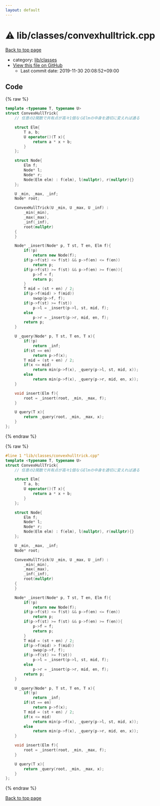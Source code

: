 ```yaml
---
layout: default
---
```


<!-- mathjax config similar to math.stackexchange -->
<script type="text/javascript" async
  src="https://cdnjs.cloudflare.com/ajax/libs/mathjax/2.7.5/MathJax.js?config=TeX-MML-AM_CHTML">
</script>
<script type="text/x-mathjax-config">
  MathJax.Hub.Config({
    TeX: { equationNumbers: { autoNumber: "AMS" }},
    tex2jax: {
      inlineMath: [ ['$','$'] ],
      processEscapes: true
    },
    "HTML-CSS": { matchFontHeight: false },
    displayAlign: "left",
    displayIndent: "2em"
  });
</script>

<script type="text/javascript" src="https://cdnjs.cloudflare.com/ajax/libs/jquery/3.4.1/jquery.min.js"></script>
<script src="https://cdn.jsdelivr.net/npm/jquery-balloon-js@1.1.2/jquery.balloon.min.js" integrity="sha256-ZEYs9VrgAeNuPvs15E39OsyOJaIkXEEt10fzxJ20+2I=" crossorigin="anonymous"></script>
<script type="text/javascript" src="../../../assets/js/copy-button.js"></script>
<link rel="stylesheet" href="../../../assets/css/copy-button.css" />


# :warning: lib/classes/convexhulltrick.cpp

<a href="../../../index.html">Back to top page</a>

* category: <a href="../../../index.html#1a2816715ae26fbd9c4a8d3f916105a3">lib/classes</a>
* <a href="{{ site.github.repository_url }}/blob/master/lib/classes/convexhulltrick.cpp">View this file on GitHub</a>
    - Last commit date: 2019-11-30 20:08:52+09:00




## Code

<a id="unbundled"></a>
{% raw %}
```cpp
template <typename T, typename U>
struct ConvexHullTrick{
    // 任意の2関数で共有点が高々1個ならElmの中身を適切に変えれば通る

    struct Elm{
        T a, b;
        U operator()(T x){
            return a * x + b;
        }
    };

    struct Node{
        Elm f;
        Node* l;
        Node* r;
        Node(Elm elm) : f(elm), l(nullptr), r(nullptr){}
    };

    U _min, _max, _inf;
    Node* root;

    ConvexHullTrick(U _min, U _max, U _inf) :
        _min(_min),
        _max(_max),
        _inf(_inf),
        root(nullptr)
    {
    }

    Node* _insert(Node* p, T st, T en, Elm f){
        if(!p)
            return new Node(f);
        if(p->f(st) <= f(st) && p->f(en) <= f(en))
            return p;
        if(p->f(st) >= f(st) && p->f(en) >= f(en)){
            p->f = f;
            return p;
        }
        T mid = (st + en) / 2;
        if(p->f(mid) > f(mid))
            swap(p->f, f);
        if(p->f(st) >= f(st))
            p->l = _insert(p->l, st, mid, f);
        else
            p->r = _insert(p->r, mid, en, f);
        return p;
    }

    U _query(Node* p, T st, T en, T x){
        if(!p)
            return _inf;
        if(st == en)
            return p->f(x);
        T mid = (st + en) / 2;
        if(x <= mid)
            return min(p->f(x), _query(p->l, st, mid, x));
        else
            return min(p->f(x), _query(p->r, mid, en, x));
    }

    void insert(Elm f){
        root = _insert(root, _min, _max, f);
    }

    U query(T x){
        return _query(root, _min, _max, x);
    }
};


```
{% endraw %}

<a id="bundled"></a>
{% raw %}
```cpp
#line 1 "lib/classes/convexhulltrick.cpp"
template <typename T, typename U>
struct ConvexHullTrick{
    // 任意の2関数で共有点が高々1個ならElmの中身を適切に変えれば通る

    struct Elm{
        T a, b;
        U operator()(T x){
            return a * x + b;
        }
    };

    struct Node{
        Elm f;
        Node* l;
        Node* r;
        Node(Elm elm) : f(elm), l(nullptr), r(nullptr){}
    };

    U _min, _max, _inf;
    Node* root;

    ConvexHullTrick(U _min, U _max, U _inf) :
        _min(_min),
        _max(_max),
        _inf(_inf),
        root(nullptr)
    {
    }

    Node* _insert(Node* p, T st, T en, Elm f){
        if(!p)
            return new Node(f);
        if(p->f(st) <= f(st) && p->f(en) <= f(en))
            return p;
        if(p->f(st) >= f(st) && p->f(en) >= f(en)){
            p->f = f;
            return p;
        }
        T mid = (st + en) / 2;
        if(p->f(mid) > f(mid))
            swap(p->f, f);
        if(p->f(st) >= f(st))
            p->l = _insert(p->l, st, mid, f);
        else
            p->r = _insert(p->r, mid, en, f);
        return p;
    }

    U _query(Node* p, T st, T en, T x){
        if(!p)
            return _inf;
        if(st == en)
            return p->f(x);
        T mid = (st + en) / 2;
        if(x <= mid)
            return min(p->f(x), _query(p->l, st, mid, x));
        else
            return min(p->f(x), _query(p->r, mid, en, x));
    }

    void insert(Elm f){
        root = _insert(root, _min, _max, f);
    }

    U query(T x){
        return _query(root, _min, _max, x);
    }
};


```
{% endraw %}

<a href="../../../index.html">Back to top page</a>

